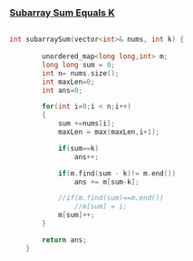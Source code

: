 <h3><a href="https://leetcode.com/problems/subarray-sum-equals-k/">Subarray Sum Equals K </a></h3>

```cpp

int subarraySum(vector<int>& nums, int k) {
        
        unordered_map<long long,int> m;
        long long sum = 0;
        int n= nums.size();
        int maxLen=0; 
        int ans=0;

        for(int i=0;i < n;i++)
        {
            sum +=nums[i];
            maxLen = max(maxLen,i+1);

            if(sum==k)
                ans++;

            if(m.find(sum - k)!= m.end())
                ans += m[sum-k];    

            //if(m.find(sum)==m.end())
                //m[sum] = i;  
            m[sum]++;      
        }

        return ans;
    }
